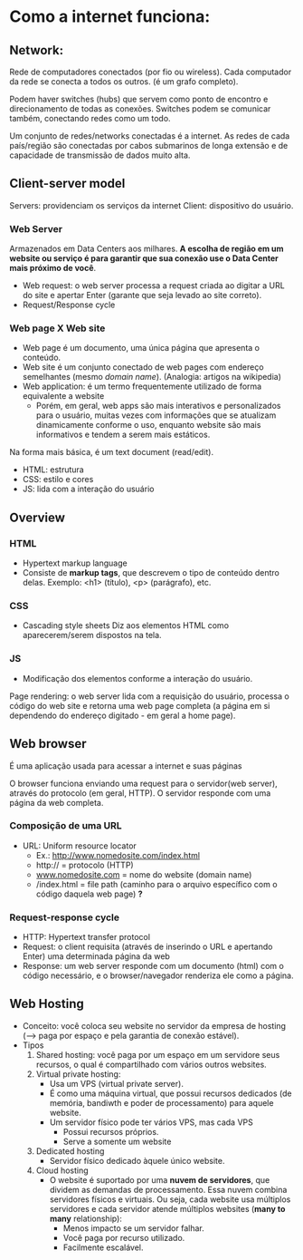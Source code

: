 # Como a internet funciona:
## Network:
Rede de computadores conectados (por fio ou wireless). Cada computador da rede se conecta a todos os outros.
(é um grafo completo).

Podem haver switches (hubs) que servem como ponto de encontro e direcionamento de todas as conexões. Switches podem se comunicar também, conectando redes como um todo.

Um conjunto de redes/networks conectadas é a internet. As redes de cada país/região são conectadas por cabos submarinos de longa extensão e de capacidade de transmissão de dados muito alta.

## Client-server model
Servers: providenciam os serviços da internet
Client: dispositivo do usuário.

### Web Server
Armazenados em Data Centers aos milhares.
**A escolha de região em um website ou serviço é para garantir que sua conexão use o Data Center mais próximo de você**.

* Web request: o web server processa a request criada ao digitar a URL do site e apertar Enter (garante que seja levado ao site correto).
* Request/Response cycle

### Web page X Web site
* Web page é um documento, uma única página que apresenta o conteúdo.
* Web site é um conjunto conectado de web pages com endereço semelhantes (mesmo _domain name_).
(Analogia: artigos na wikipedia)
* Web application: é um termo frequentemente utilizado de forma equivalente a website
	* Porém, em geral, web apps são mais interativos e personalizados para o usuário, muitas vezes com informações que se atualizam dinamicamente conforme o uso, enquanto website são mais informativos e tendem a serem mais estáticos.

Na forma mais básica, é um text document (read/edit).

* HTML: estrutura
* CSS: estilo e cores
* JS: lida com a interação do usuário

## Overview
### HTML
* Hypertext markup language
* Consiste de **markup tags**, que descrevem o tipo de conteúdo dentro delas. Exemplo: \<h1\> (título), \<p\> (parágrafo), etc.

### CSS
* Cascading style sheets
Diz aos elementos HTML como aparecerem/serem dispostos na tela.

### JS
* Modificação dos elementos conforme a interação do usuário.

Page rendering: o web server lida com a requisição do usuário, processa o código do web site e retorna uma web page completa (a página em si dependendo do endereço digitado - em geral a home page).

## Web browser
É uma aplicação usada para acessar a internet e suas páginas

O browser funciona enviando uma request para o servidor(web server), através do protocolo (em geral, HTTP). O servidor responde com uma página da web completa.

### Composição de uma URL
* URL: Uniform resource locator
	* Ex.: http://www.nomedosite.com/index.html
	* http:// = protocolo (HTTP)
	* www.nomedosite.com = nome do website (domain name)
	* /index.html = file path (caminho para o arquivo específico com o código daquela web page) **?** 

### Request-response cycle
* HTTP: Hypertext transfer protocol
* Request: o client requisita (através de inserindo o URL e apertando Enter) uma determinada página da web
* Response: um web server responde com um documento (html) com o código necessário, e o browser/navegador renderiza ele como a página. 

## Web Hosting
* Conceito: você coloca seu website no servidor da empresa de hosting (--> paga por espaço e pela garantia de conexão estável).
* Tipos
	1. Shared hosting: você paga por um espaço em um servidore seus recursos, o qual é compartilhado com vários outros websites.
	2. Virtual private hosting:
		* Usa um VPS (virtual private server). 
		* É como uma máquina virtual, que possui recursos dedicados (de memória, bandiwth e poder de processamento) para aquele website.
		* Um servidor físico pode ter vários VPS, mas cada VPS
			* Possui recursos próprios.
			* Serve a somente um website
	3. Dedicated hosting
		* Servidor físico dedicado àquele único website.
	4. Cloud hosting
		* O website é suportado por uma **nuvem de servidores**, que dividem as demandas de processamento. Essa nuvem combina servidores físicos e virtuais. Ou seja, cada website usa múltiplos servidores e cada servidor atende múltiplos websites (**many to many** relationship):
			* Menos impacto se um servidor falhar.
			* Você paga por recurso utilizado. 
			* Facilmente escalável.
